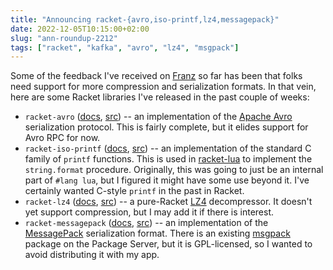 ```yaml
---
title: "Announcing racket-{avro,iso-printf,lz4,messagepack}"
date: 2022-12-05T10:15:00+02:00
slug: "ann-roundup-2212"
tags: ["racket", "kafka", "avro", "lz4", "msgpack"]
---
```


Some of the feedback I've received on [Franz] so far has been that
folks need support for more compression and serialization formats. In
that vein, here are some Racket libraries I've released in the past
couple of weeks:

<!--more-->

* `racket-avro` ([docs][racket-avro-docs], [src][racket-avro]) -- an
  implementation of the [Apache Avro] serialization protocol.  This is
  fairly complete, but it elides support for Avro RPC for now.
* `racket-iso-printf` ([docs][printf-docs], [src][racket-iso-printf])
  -- an implementation of the standard C family of `printf` functions.
  This is used in [racket-lua] to implement the `string.format`
  procedure.  Originally, this was going to just be an internal part
  of `#lang lua`, but I figured it might have some use beyond it. I've
  certainly wanted C-style `printf` in the past in Racket.
* `racket-lz4` ([docs][racket-lz4-docs], [src][racket-lz4]) -- a
  pure-Racket [LZ4] decompressor.  It doesn't yet support compression,
  but I may add it if there is interest.
* `racket-messagepack` ([docs][racket-messagepack-docs],
  [src][racket-messagepack]) -- an implementation of the [MessagePack]
  serialization format.  There is an existing [msgpack] package on the
  Package Server, but it is GPL-licensed, so I wanted to avoid
  distributing it with my app.

[Apache Avro]: https://avro.apache.org
[Franz]: https://franz.defn.io
[LZ4]: https://github.com/lz4/lz4
[MessagePack]: https://msgpack.org
[racket-avro-docs]: https://docs.racket-lang.org/avro-manual/index.html
[racket-avro]: https://github.com/Bogdanp/racket-avro
[printf-docs]: https://docs.racket-lang.org/iso-printf-manual/index.html
[racket-iso-printf]: https://github.com/Bogdanp/racket-iso-printf
[racket-lz4-docs]: https://docs.racket-lang.org/lz4-manual/index.html
[racket-lz4]: https://github.com/Bogdanp/racket-lz4
[racket-lua]: https://github.com/Bogdanp/racket-lua
[racket-messagepack-docs]: https://docs.racket-lang.org/messagepack-manual/index.html
[racket-messagepack]: https://github.com/Bogdanp/racket-messagepack
[msgpack]: https://docs.racket-lang.org/msgpack/index.html
